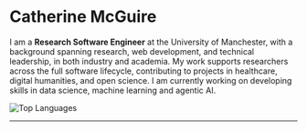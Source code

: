 # Catherine McGuire  

I am a **Research Software Engineer** at the University of Manchester, with a background spanning research, web development, and technical leadership, in both industry and academia. My work supports researchers across the full software lifecycle, contributing to projects in healthcare, digital humanities, and open science. I am currently working on developing skills in data science, machine learning and agentic AI.

![Top Languages](https://github-readme-stats.vercel.app/api/top-langs/?username=CatherineMcGuire&layout=compact)  

---

